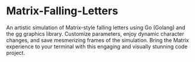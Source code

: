 # Matrix-Falling-Letters
An artistic simulation of Matrix-style falling letters using Go (Golang) and the gg graphics library. Customize parameters, enjoy dynamic character changes, and save mesmerizing frames of the simulation. Bring the Matrix experience to your terminal with this engaging and visually stunning code project.
